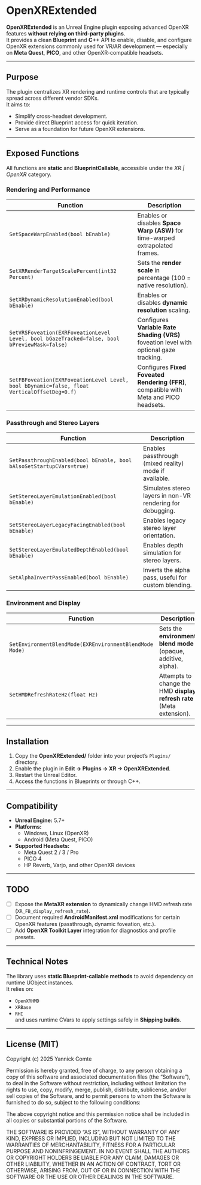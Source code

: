 # OpenXRExtended

**OpenXRExtended** is an Unreal Engine plugin exposing advanced OpenXR features **without relying on third-party plugins**.  
It provides a clean **Blueprint** and **C++** API to enable, disable, and configure OpenXR extensions commonly used for VR/AR development — especially on **Meta Quest**, **PICO**, and other OpenXR-compatible headsets.

---

## Purpose

The plugin centralizes XR rendering and runtime controls that are typically spread across different vendor SDKs.  
It aims to:
- Simplify cross-headset development.
- Provide direct Blueprint access for quick iteration.
- Serve as a foundation for future OpenXR extensions.

---

## Exposed Functions

All functions are **static** and **BlueprintCallable**, accessible under the *XR | OpenXR* category.

### Rendering and Performance

| Function | Description |
|-----------|-------------|
| `SetSpaceWarpEnabled(bool bEnable)` | Enables or disables **Space Warp (ASW)** for time-warped extrapolated frames. |
| `SetXRRenderTargetScalePercent(int32 Percent)` | Sets the **render scale** in percentage (100 = native resolution). |
| `SetXRDynamicResolutionEnabled(bool bEnable)` | Enables or disables **dynamic resolution** scaling. |
| `SetVRSFoveation(EXRFoveationLevel Level, bool bGazeTracked=false, bool bPreviewMask=false)` | Configures **Variable Rate Shading (VRS)** foveation level with optional gaze tracking. |
| `SetFBFoveation(EXRFoveationLevel Level, bool bDynamic=false, float VerticalOffsetDeg=0.f)` | Configures **Fixed Foveated Rendering (FFR)**, compatible with Meta and PICO headsets. |

### Passthrough and Stereo Layers

| Function | Description |
|-----------|-------------|
| `SetPassthroughEnabled(bool bEnable, bool bAlsoSetStartupCVars=true)` | Enables passthrough (mixed reality) mode if available. |
| `SetStereoLayerEmulationEnabled(bool bEnable)` | Simulates stereo layers in non-VR rendering for debugging. |
| `SetStereoLayerLegacyFacingEnabled(bool bEnable)` | Enables legacy stereo layer orientation. |
| `SetStereoLayerEmulatedDepthEnabled(bool bEnable)` | Enables depth simulation for stereo layers. |
| `SetAlphaInvertPassEnabled(bool bEnable)` | Inverts the alpha pass, useful for custom blending. |

### Environment and Display

| Function | Description |
|-----------|-------------|
| `SetEnvironmentBlendMode(EXREnvironmentBlendMode Mode)` | Sets the **environment blend mode** (opaque, additive, alpha). |
| `SetHMDRefreshRateHz(float Hz)` | Attempts to change the HMD **display refresh rate** (Meta extension). |

---

## Installation

1. Copy the **OpenXRExtended/** folder into your project’s `Plugins/` directory.  
2. Enable the plugin in **Edit → Plugins → XR → OpenXRExtended**.  
3. Restart the Unreal Editor.  
4. Access the functions in Blueprints or through C++.

---

## Compatibility

- **Unreal Engine:** 5.7+  
- **Platforms:**  
  - Windows, Linux (OpenXR)  
  - Android (Meta Quest, PICO)  
- **Supported Headsets:**  
  - Meta Quest 2 / 3 / Pro  
  - PICO 4  
  - HP Reverb, Varjo, and other OpenXR devices

---

## TODO

- [ ] Expose the **MetaXR extension** to dynamically change HMD refresh rate (`XR_FB_display_refresh_rate`).  
- [ ] Document required **AndroidManifest.xml** modifications for certain OpenXR features (passthrough, dynamic foveation, etc.).  
- [ ] Add **OpenXR Toolkit Layer** integration for diagnostics and profile presets.

---

## Technical Notes

The library uses **static Blueprint-callable methods** to avoid dependency on runtime UObject instances.  
It relies on:
- `OpenXRHMD`
- `XRBase`
- `RHI`  
and uses runtime CVars to apply settings safely in **Shipping builds**.

---

## License (MIT)

Copyright (c) 2025 Yannick Comte

Permission is hereby granted, free of charge, to any person obtaining a copy of this software and associated documentation files (the “Software”), to deal in the Software without restriction, including without limitation the rights to use, copy, modify, merge, publish, distribute, sublicense, and/or sell copies of the Software, and to permit persons to whom the Software is furnished to do so, subject to the following conditions:

The above copyright notice and this permission notice shall be included in all copies or substantial portions of the Software.

THE SOFTWARE IS PROVIDED “AS IS”, WITHOUT WARRANTY OF ANY KIND, EXPRESS OR IMPLIED, INCLUDING BUT NOT LIMITED TO THE WARRANTIES OF MERCHANTABILITY, FITNESS FOR A PARTICULAR PURPOSE AND NONINFRINGEMENT. IN NO EVENT SHALL THE AUTHORS OR COPYRIGHT HOLDERS BE LIABLE FOR ANY CLAIM, DAMAGES OR OTHER LIABILITY, WHETHER IN AN ACTION OF CONTRACT, TORT OR OTHERWISE, ARISING FROM, OUT OF OR IN CONNECTION WITH THE SOFTWARE OR THE USE OR OTHER DEALINGS IN THE SOFTWARE.
